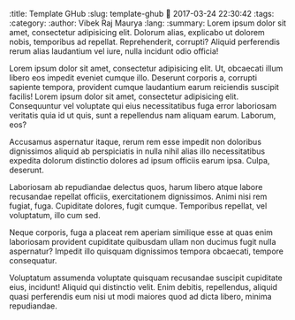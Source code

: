 :title: Template GHub
:slug: template-ghub
:date: 2017-03-24 22:30:42
:tags: 
:category: 
:author: Vibek Raj Maurya
:lang: 
:summary: Lorem ipsum dolor sit amet, consectetur adipisicing elit. Dolorum alias, explicabo ut dolorem nobis, temporibus ad repellat. Reprehenderit, corrupti? Aliquid perferendis rerum alias laudantium vel iure, nulla incidunt odio officia!

Lorem ipsum dolor sit amet, consectetur adipisicing elit. Ut, obcaecati illum libero eos impedit eveniet cumque illo. Deserunt corporis a, corrupti sapiente tempora, provident cumque laudantium earum reiciendis suscipit facilis! 
Lorem ipsum dolor sit amet, consectetur adipisicing elit. Consequuntur vel voluptate qui eius necessitatibus fuga error laboriosam veritatis quia id ut quis, sunt a repellendus nam aliquam earum. Laborum, eos?

Accusamus aspernatur itaque, rerum rem esse impedit non doloribus dignissimos aliquid ab perspiciatis in nulla nihil alias illo necessitatibus expedita dolorum distinctio dolores ad ipsum officiis earum ipsa. Culpa, deserunt.

Laboriosam ab repudiandae delectus quos, harum libero atque labore recusandae repellat officiis, exercitationem dignissimos. Animi nisi rem fugiat, fuga. Cupiditate dolores, fugit cumque. Temporibus repellat, vel voluptatum, illo cum sed.

Neque corporis, fuga a placeat rem aperiam similique esse at quas enim laboriosam provident cupiditate quibusdam ullam non ducimus fugit nulla aspernatur? Impedit illo quisquam dignissimos tempora obcaecati, tempore consequatur.

Voluptatum assumenda voluptate quisquam recusandae suscipit cupiditate eius, incidunt! Aliquid qui distinctio velit. Enim debitis, repellendus, aliquid quasi perferendis eum nisi ut modi maiores quod ad dicta libero, minima repudiandae.